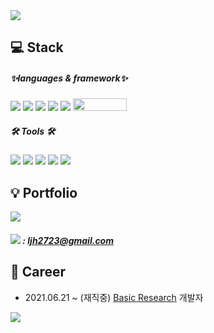 <img src="https://capsule-render.vercel.app/api?type=waving&color=auto&height=200&section=header&text=JIHOON👊&fontSize=90"/>

## 💻 Stack
##### ✨languages & framework✨

<div align="left">
	<img src="https://img.shields.io/badge/Java-007396?style=flat&logo=Java&logoColor=white" />
	<img src="https://img.shields.io/badge/Spring-6DB33F?style=flat&logo=Spring&logoColor=white" />
	<img src="https://img.shields.io/badge/MySQL-4479A1?style=flat&logo=MySQL&logoColor=white" />
  <img src="https://img.shields.io/badge/JavaScript-F7DF1E?style=flat&logo=JavaScript&logoColor=white" />
   <img src="https://img.shields.io/badge/AWS-232F3E?style=flat&logo=Amazon Aws&logoColor=white" />
 <img src="https://camo.githubusercontent.com/a579fa4513b43c60484a441f15c1c713054e95c2db47c77fd16c438adcc4484c/68747470733a2f2f6d7962617469732e6f72672f696d616765732f6d7962617469732d6c6f676f2e706e67" width="86px" height="20px"/>
</div>

##### 🛠 Tools 🛠

<div align="left">
	<img src="https://img.shields.io/badge/Eclipse-2C2255?style=flat&logo=Eclipse IDE&logoColor=white" />
  <img src="https://img.shields.io/badge/Git-F05032?style=flat&logo=Git&logoColor=white" />
   <img src="https://img.shields.io/badge/Jenkins-D24939?style=flat&logo=Jenkins&logoColor=white" />
  <img src="https://img.shields.io/badge/Maven-C71A36?style=flat&logo=Apache Maven&logoColor=white" />
   <img src="https://img.shields.io/badge/Linux-FCC624?style=flat&logo=Linux&logoColor=white" />
</div>



## 💡 Portfolio

<div align="left">
<a style="text-decoration: none" href="https://jihoon2723.tistory.com/"><img src="https://img.shields.io/badge/Tistory-000000?style=flat&logo=Tistory&logoColor=white"/></a>
</div>

#####  <img src="https://img.shields.io/badge/Gmail-EA4335?style=flat&logo=Gmail&logoColor=white" /> : ljh2723@gmail.com

## 🏢 Career
- 2021.06.21 ~ (재직중) <a href="https://kr.basic.finance/">Basic Research</a> 개발자




<img src="https://github-readme-stats.vercel.app/api?username=jihoonLeee&show_icons=true">

